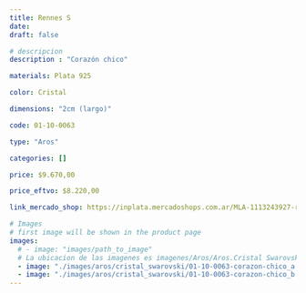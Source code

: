 ```yaml
---
title: Rennes S
date: 
draft: false

# descripcion
description : "Corazón chico"

materials: Plata 925

color: Cristal

dimensions: "2cm (largo)"

code: 01-10-0063

type: "Aros"

categories: []

price: $9.670,00

price_eftvo: $8.220,00

link_mercado_shop: https://inplata.mercadoshops.com.ar/MLA-1113243927-rennes-s-_JM

# Images
# first image will be shown in the product page
images:
  # - image: "images/path_to_image"
  # La ubicacion de las imagenes es imagenes/Aros/Aros.Cristal Swarovski/01-10-0063-rennes-s
  - image: "./images/aros/cristal_swarovski/01-10-0063-corazon-chico_a.JPG"
  - image: "./images/aros/cristal_swarovski/01-10-0063-corazon-chico_b.JPG"
---
```

